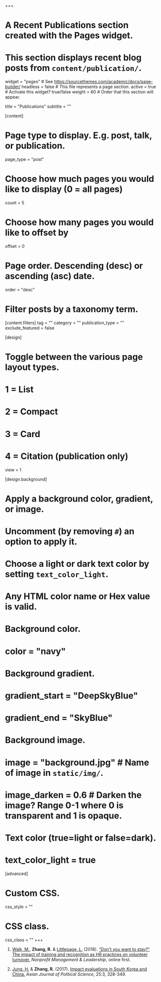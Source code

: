 +++
# A Recent Publications section created with the Pages widget.
# This section displays recent blog posts from `content/publication/`.

widget = "pages"  # See https://sourcethemes.com/academic/docs/page-builder/
headless = false  # This file represents a page section.
active = true  # Activate this widget? true/false
weight = 60  # Order that this section will appear.

title = "Publications"
subtitle = ""

[content]
  # Page type to display. E.g. post, talk, or publication.
  page_type = "post"
  
  # Choose how much pages you would like to display (0 = all pages)
  count = 5
  
  # Choose how many pages you would like to offset by
  offset = 0

  # Page order. Descending (desc) or ascending (asc) date.
  order = "desc"

  # Filter posts by a taxonomy term.
  [content.filters]
    tag = ""
    category = ""
    publication_type = ""
    exclude_featured = false
  
[design]
  # Toggle between the various page layout types.
  #   1 = List
  #   2 = Compact
  #   3 = Card
  #   4 = Citation (publication only)
  view = 1
  
[design.background]
  # Apply a background color, gradient, or image.
  #   Uncomment (by removing `#`) an option to apply it.
  #   Choose a light or dark text color by setting `text_color_light`.
  #   Any HTML color name or Hex value is valid.
    
  # Background color.
  # color = "navy"
  
  # Background gradient.
  # gradient_start = "DeepSkyBlue"
  # gradient_end = "SkyBlue"
  
  # Background image.
  # image = "background.jpg"  # Name of image in `static/img/`.
  # image_darken = 0.6  # Darken the image? Range 0-1 where 0 is transparent and 1 is opaque.

  # Text color (true=light or false=dark).
  # text_color_light = true  
  
[advanced]
 # Custom CSS. 
 css_style = ""
 
 # CSS class.
 css_class = ""
+++

1. [Walk, M.](https://oneill.iupui.edu/contact/people-directory/walk-marlene.html), **Zhang, R.** & [Littlepage, L.](https://spea.indiana.edu/faculty-research/directory/profiles/faculty/full-time/littlepage-laura.html) (2018). [“Don't you want to stay?" The impact of training and recognition as HR practices on volunteer turnover.](https://onlinelibrary.wiley.com/doi/full/10.1002/nml.21344) _Nonprofit Management & Leadership_, online first.

2. [Jung, H.](https://kupa.korea.edu/kupaeng/professor/fulltime.do?mode=view&articleNo=36685&article.offset=0&articleLimit=200) & **Zhang, R.** (2017). [Impact evaluations in South Korea and China.](http://dx.doi.org/10.1080/02185377.2017.1373685) _Asian Journal of Political Science_, 25:3, 328-349.
